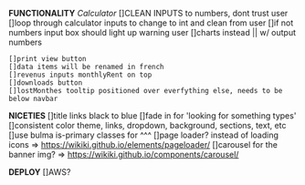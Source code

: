 **FUNCTIONALITY**
  *Calculator*
    []CLEAN INPUTS to numbers, dont trust user
    []loop through calculator inputs to change to int and clean from user
    []if not numbers input box should light up warning user
    []charts instead || w/ output numbers

    []print view button
    []data items will be renamed in french
    []revenus inputs monthlyRent on top
    []downloads button
    []lostMonthes tooltip positioned over everfything else, needs to be below navbar

**NICETIES**
  []title links black to blue
  []fade in for 'looking for something types'
  []consistent color theme, links, dropdown, background, sections, text, etc
    []use bulma is-primary classes for ^^^
  []page loader? instead of loading icons => https://wikiki.github.io/elements/pageloader/
  []carousel for the banner img? => https://wikiki.github.io/components/carousel/

**DEPLOY**
  []AWS?
